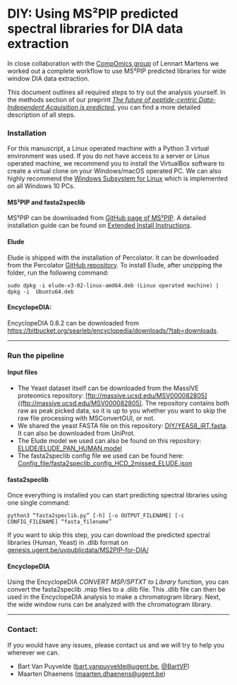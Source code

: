 # DIY: Using MS²PIP predicted spectral libraries for DIA data extraction

In close collaboration with the [CompOmics group](https://www.compomics.com) of Lennart Martens we worked out a complete workflow to use MS²PIP predicted libraries for wide window DIA data extraction.

This document outlines all required steps to try out the analysis yourself. In the methods section of our preprint *[The future of peptide-centric Data-Independent Acquisition is predicted](https://www.biorxiv.org/content/10.1101/681429v1)*, you can find a more detailed description of all steps.

### Installation
For this manuscript, a Linux operated machine with a Python 3 virtual environment was used. If you do not have access to a server or Linux operated machine, we recommend you to install the VirtualBox software to create a virtual clone on your Windows/macOS operated PC. We can also highly recommend the [Windows Subsystem for Linux](https://docs.microsoft.com/en-us/windows/wsl/install-win10) which is implemented on all Windows 10 PCs.

#### MS²PIP and fasta2speclib
MS²PIP can be downloaded from [GitHub page of MS²PIP](https://github.com/compomics/ms2pip_c/releases/latest). A detailed installation guide can be found on [Extended Install Instructions](https://github.com/compomics/ms2pip_c/wiki/Extended_install_instructions).

#### Elude
Elude is shipped with the installation of Percolator. It can be downloaded from the Percolator [GitHub repository](https://github.com/percolator/percolator/releases). To install Elude, after unzipping the folder, run the following command:
```
sudo dpkg -i elude-v3-02-linux-amd64.deb (Linux operated machine) | dpkg -i  Ubuntu64.deb
```

#### EncyclopeDIA:
EncyclopeDIA 0.8.2 can be downloaded from https://bitbucket.org/searleb/encyclopedia/downloads/?tab=downloads.

---

### Run the pipeline
#### Input files
- The Yeast dataset itself can be downloaded from the MassIVE proteomics repository: [ftp://massive.ucsd.edu/MSV000082805]((ftp://massive.ucsd.edu/MSV000082805). The repository contains both raw as peak picked data, so it is up to you whether you want to skip the raw file processing with MSConvertGUI, or not.
- We shared the yeast FASTA file on this repository: [DIY/YEAS8_iRT.fasta](https://github.com/brvpuyve/MS2PIP-for-DIA/blob/master/DIY/YEAS8_iRT.fasta). It can also be downloaded from UniProt.
- The Elude model we used can also be found on this repository: [ELUDE/ELUDE_PAN_HUMAN.model](https://github.com/brvpuyve/MS2PIP-for-DIA/blob/master/ELUDE/ELUDE_PAN_HUMAN.model)
- The fasta2speclib config file we used can be found here: [Config_file/fasta2speclib_config_HCD_2missed_ELUDE.json](https://github.com/brvpuyve/MS2PIP-for-DIA/blob/master/Config_file/fasta2speclib_config_HCD_2missed_ELUDE.json)

#### fasta2speclib
Once everything is installed you can start predicting spectral libraries using one single command:
```
python3 “fasta2speclib.py” [-h] [-o OUTPUT_FILENAME] [-c CONFIG_FILENAME] “fasta_filename”
```
If you want to skip this step, you can download the predicted spectral libraries (Human, Yeast) in .dlib format on 
[genesis.ugent.be/uvpublicdata/MS2PIP-for-DIA/](http://genesis.ugent.be/uvpublicdata/MS2PIP-for-DIA/)

#### EncyclopeDIA
Using the EncyclopeDIA *CONVERT MSP/SPTXT to Library* function, you can convert the fasta2speclib .msp files to a .dlib file. This .dlib file can then be used in the EncyclopeDIA analysis to make a chromatogram library. Next, the wide window runs can be analyzed with the chromatogram library.

---
### Contact:
If you would have any issues, please contact us and we will try to help you wherever we can. 
- Bart Van Puyvelde ([bart.vanpuyvelde@ugent.be](mailto:bart.vanpuyvelde@ugent.be), [@BartVP](https://twitter.com/BartVP))
- Maarten Dhaenens ([maarten.dhaenens@ugent.be](mailto:maarten.dhaenens@ugent.be))
